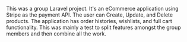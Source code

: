 This was a group Laravel project. It's an eCommerce application using Stripe as the payment API. The user can Create, Update, and Delete products. The application has order histories, wishlists, and full cart functionality. This was mainly a test to split features amongst the group members and then combine all the work.
